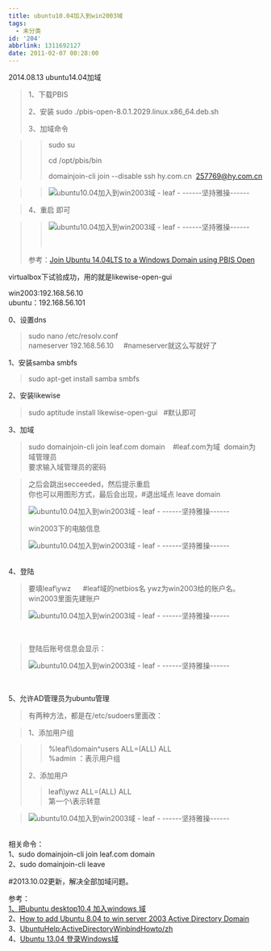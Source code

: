 ```yaml
---
title: ubuntu10.04加入到win2003域
tags:
  - 未分类
id: '204'
abbrlink: 1311692127
date: 2011-02-07 00:28:00
---
```


2014.08.13 ubuntu14.04加域

> 1、下载PBIS
> 
> 2、安装 sudo ./pbis-open-8.0.1.2029.linux.x86\_64.deb.sh
> 
> 3、加域命令

> > sudo su
> > 
> > cd /opt/pbis/bin
> > 
> > domainjoin-cli join --disable ssh hy.com.cn  257769@hy.com.cn

> > ![ubuntu10.04加入到win2003域 - leaf - ------坚持雅操------](http://img2.ph.126.net/tgZoU6lfDmZSnb1ld2UIWg==/6608853232771323788.png "ubuntu10.04加入到win2003域 - leaf - ------坚持雅操------")

> 4、重启 即可

> > ![ubuntu10.04加入到win2003域 - leaf - ------坚持雅操------](http://img2.ph.126.net/X38cPQXr7whP9jh3vl9cvw==/6608444214445793399.png "ubuntu10.04加入到win2003域 - leaf - ------坚持雅操------")
> > 
> >  
> 
>  参考：[Join Ubuntu 14.04LTS to a Windows Domain using PBIS Open](http://community.spiceworks.com/how_to/show/80336-join-ubuntu-14-04lts-to-a-windows-domain-using-pbis-open)

>   

  

  

  

virtualbox下试验成功，用的就是likewise-open-gui  
  
win2003:192.168.56.10  
ubuntu：192.168.56.101  
  
0、设置dns  

> sudo nano /etc/resolv.conf  
> nameserver 192.168.56.10     #nameserver就这么写就好了  

  
1、安装samba smbfs  

> sudo apt-get install samba smbfs  

  
2、安装likewise  

> sudo aptitude install likewise-open-gui   #默认即可  

  
3、加域  

> sudo domainjoin-cli join leaf.com domain    #leaf.com为域  domain为域管理员  
> 要求输入域管理员的密码  

  

> 之后会跳出secceeded，然后提示重启  
> 你也可以用图形方式，最后会出现，#退出域点 leave domain  
> 
> ![ubuntu10.04加入到win2003域 - leaf - ------坚持雅操------](http://img618.ph.126.net/q8IJGyBPJu10aV67kTrpKw==/1969761887022951153.jpg "ubuntu10.04加入到win2003域 - leaf - ------坚持雅操------")  
>   
> 
> win2003下的电脑信息  
> 
> ![ubuntu10.04加入到win2003域 - leaf - ------坚持雅操------](http://img2.ph.126.net/Dfync5Z1O0_o-lEaWSpo-Q==/2871044762548721789.png "ubuntu10.04加入到win2003域 - leaf - ------坚持雅操------")

   
4、登陆  

> 要填leaf\\ywz      #leaf域的netbios名 ywz为win2003给的账户名。win2003里面先建账户  
> 
> ![ubuntu10.04加入到win2003域 - leaf - ------坚持雅操------](http://img396.ph.126.net/H9Cf2t6M5Qd6kfeux0F0RA==/3065262496380234663.jpg "ubuntu10.04加入到win2003域 - leaf - ------坚持雅操------")

   

> 登陆后账号信息会显示：  
> 
> ![ubuntu10.04加入到win2003域 - leaf - ------坚持雅操------](http://img854.ph.126.net/PYjlPUmuniVCBwRlncRTyw==/2748040197627127591.jpg "ubuntu10.04加入到win2003域 - leaf - ------坚持雅操------")

   
  
5、允许AD管理员为ubuntu管理  

> 有两种方法，都是在/etc/sudoers里面改：  

> 1、添加用户组  

> > %leaf\\\\domain^users ALL=(ALL) ALL  
> > %admin ：表示用户组  
> 
> 2、添加用户  
> 
> > leaf\\\\ywz ALL=(ALL) ALL  
> > 第一个\\表示转意  

  

> ![ubuntu10.04加入到win2003域 - leaf - ------坚持雅操------](http://img2.ph.126.net/B9d8j1IB2RqoltMnP84LVw==/1442559255742305386.png "ubuntu10.04加入到win2003域 - leaf - ------坚持雅操------")

   
相关命令：  
1、sudo domainjoin-cli join leaf.com domain  
2、sudo domainjoin-cli leave  
  
#2013.10.02更新，解决全部加域问题。  
  
参考：  
[1、把ubuntu desktop10.4 加入windows 域](http://hi.baidu.com/mihuo19/blog/item/08feafdeada40c4494ee378f.html)  
2、[How to add Ubuntu 8.04 to win server 2003 Active Directory Domain](http://www.ubuntugeek.com/how-to-add-ubuntu-804-to-win-server-2003-active-directory-domain.html#comment-148131)  
3、[UbuntuHelp:ActiveDirectoryWinbindHowto/zh](http://wiki.ubuntu.org.cn/UbuntuHelp:ActiveDirectoryWinbindHowto/zh#.E6.9C.80.E5.BE.8C.E4.B8.80.E4.BB.B6.E4.BA.8B)  
4、[Ubuntu 13.04 登录Windows域](http://www.linuxidc.com/Linux/2013-09/89578.htm)